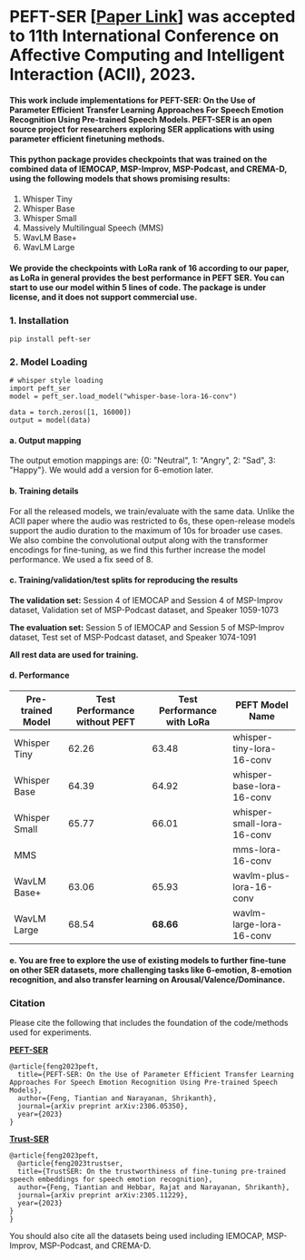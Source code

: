 # PEFT-SER [[Paper Link](https://arxiv.org/abs/2306.05350)] was accepted to 11th International Conference on Affective Computing and Intelligent Interaction (ACII), 2023. 

#### This work include implementations for PEFT-SER: On the Use of Parameter Efficient Transfer Learning Approaches For Speech Emotion Recognition Using Pre-trained Speech Models. PEFT-SER is an open source project for researchers exploring SER applications with using parameter efficient finetuning methods.


#### This python package provides checkpoints that was trained on the combined data of IEMOCAP, MSP-Improv, MSP-Podcast, and CREMA-D, using the following models that shows promising results:

1. Whisper Tiny
2. Whisper Base
3. Whisper Small
4. Massively Multilingual Speech (MMS)
5. WavLM Base+
6. WavLM Large


#### We provide the checkpoints with LoRa rank of 16 according to our paper, as LoRa in general provides the best performance in PEFT SER. You can start to use our model within 5 lines of code. The package is under license, and it does not support commercial use.


### 1. Installation
```
pip install peft-ser
```

### 2. Model Loading
```
# whisper style loading
import peft_ser
model = peft_ser.load_model("whisper-base-lora-16-conv")

data = torch.zeros([1, 16000])
output = model(data)
```
#### a. Output mapping
The output emotion mappings are: {0: "Neutral", 1: "Angry", 2: "Sad", 3: "Happy"}. We would add a version for 6-emotion later.

#### b. Training details
For all the released models, we train/evaluate with the same data.  Unlike the ACII paper where the audio was restricted to 6s, these open-release models support the audio duration to the maximum of 10s for broader use cases. We also combine the convolutional output along with the transformer encodings for fine-tuning, as we find this further increase the model performance. We used a fix seed of 8.

#### c. Training/validation/test splits for reproducing the results

**The validation set:** Session 4 of IEMOCAP and Session 4 of MSP-Improv dataset, Validation set of MSP-Podcast dataset, and Speaker 1059-1073

**The evaluation set:** Session 5 of IEMOCAP and Session 5 of MSP-Improv dataset, Test set of MSP-Podcast dataset, and Speaker 1074-1091

**All rest data are used for training.**

#### d. Performance

Pre-trained Model | Test Performance without PEFT | Test Performance with LoRa | PEFT Model Name
|---|---|---|---
Whisper Tiny | 62.26 | 63.48 | whisper-tiny-lora-16-conv 
Whisper Base | 64.39 | 64.92 | whisper-base-lora-16-conv 
Whisper Small | 65.77 | 66.01 | whisper-small-lora-16-conv 
MMS |  |  | mms-lora-16-conv 
WavLM Base+ | 63.06 | 65.93 | wavlm-plus-lora-16-conv 
WavLM Large | 68.54 | **68.66** | wavlm-large-lora-16-conv 

#### e. You are free to explore the use of existing models to further fine-tune on other SER datasets, more challenging tasks like 6-emotion, 8-emotion recognition, and also transfer learning on Arousal/Valence/Dominance.

### Citation

Please cite the following that includes the foundation of the code/methods used for experiments.

**[PEFT-SER](https://arxiv.org/abs/2306.05350)**
```
@article{feng2023peft,
  title={PEFT-SER: On the Use of Parameter Efficient Transfer Learning Approaches For Speech Emotion Recognition Using Pre-trained Speech Models},
  author={Feng, Tiantian and Narayanan, Shrikanth},
  journal={arXiv preprint arXiv:2306.05350},
  year={2023}
}
```
**[Trust-SER](https://arxiv.org/abs/2305.11229)**
```
@article{feng2023peft,
  @article{feng2023trustser,
  title={TrustSER: On the trustworthiness of fine-tuning pre-trained speech embeddings for speech emotion recognition},
  author={Feng, Tiantian and Hebbar, Rajat and Narayanan, Shrikanth},
  journal={arXiv preprint arXiv:2305.11229},
  year={2023}
}
}
```

You should also cite all the datasets being used including IEMOCAP, MSP-Improv, MSP-Podcast, and CREMA-D.

